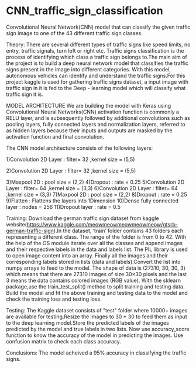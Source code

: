 # CNN_traffic_sign_classification
Convolutional Neural Network(CNN) model that can classify the given traffic sign image to one of the 43 different traffic sign classes.

Theory:
    There are several different types of traffic signs like speed limits, no entry, traffic signals, turn left or right etc. Traffic signs classification is the process of identifying which class a traffic sign belongs to.The main aim of the project is to build a deep neural network model that classifies the traffic signs present in the image into different categories. With this model, autonomous vehicles can identify and understand the traffic signs.For this project kaggle is used for gathering traffic signs dataset, a input image with traffic sign in it is fed to the Deep - learning model which will classify what traffic sign it is.

MODEL ARCHITECTURE
     We are building the model with Keras using Convolutional Neural Networks(CNN) activation function is commonly a RELU layer, and is subsequently followed by additional convolutions such as pooling layers, fully connected layers and normalization layers, referred to as hidden layers because their inputs and outputs are masked by the activation function and final convolution.
     
The CNN model architecture consists of the following layers:

1)Convolution 2D Layer : filter= 32 ,kernel size = (5,5)

2)Convolution 2D Layer : filter= 32 ,kernel size = (5,5)

3)Maxpool 2D : pool size = (2,2)
4)Dropout  : rate = 0.25
5)Convolution 2D Layer : filter= 64 ,kernel size = (3,3)
6)Convolution 2D Layer : filter= 64 ,kernel size = (3,3)
7)Maxpool 2D : pool size = (2,2)
8)Dropout  : rate = 0.25
9)Flatten :  Flattens the layers into 1Dimension
10)Dense fully connected layer : nodes = 256
11)Dropout layer : rate = 0.5

Training: 
          Download the german traffic sign dataset from kaggle website(https://www.kaggle.com/meowmeowmeowmeowmeow/gtsrb-german-traffic-sign).In the dataset, ‘train’ folder contains 43 folders each representing a different class. The range of the folder is from 0 to 42. With the help of the OS module iterate over all the classes and append images and their respective labels in the data and labels list.
          The PIL library is used to open image content into an array. Finally  all the images and their corresponding labels stored in lists (data and labels).Convert the list into numpy arrays to feed  to the model. 
          The shape of data is (27310, 30, 30, 3) which means that there are 27310 images of size 30×30 pixels and the last 3 means the data contains colored images (RGB value). With the sklearn package,use the train_test_split() method to split training and testing data.
      Build the model and fit the above training and testing  data to the model and check the training loss and testing loss.
    
Testing:
        The Kaggle dataset consists of "test" folder where 10000+ images are available for testing.Resize the images to 30 * 30  to feed them as input to the deep learning model.Store the predicted labels of the images predicted by the model and true labels in two lists.
        Now use accuracy_score function to know the accuracy of the model in predicting the images.
        Use confusion matrix to check  each class accuracy.

Conclusions:
            The model acheived a 95% accuracy in classifying the traffic signs.
            
